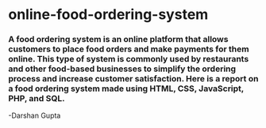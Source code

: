 # online-food-ordering-system
### A food ordering system is an online platform that allows customers to place food orders and make payments for them online. This type of system is commonly used by restaurants and other food-based businesses to simplify the ordering process and increase customer satisfaction. Here is a report on a food ordering system made using HTML, CSS, JavaScript, PHP, and SQL.

-Darshan Gupta
